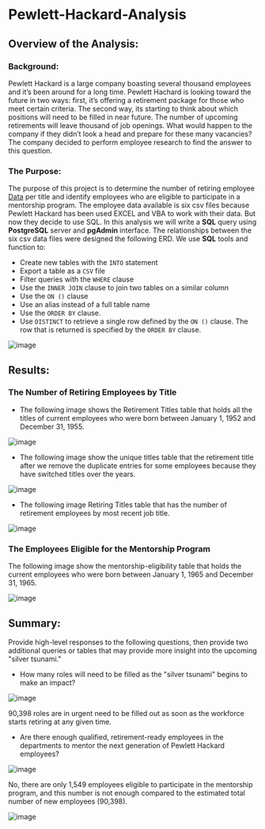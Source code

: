 # Pewlett-Hackard-Analysis
## Overview of the Analysis: 
### Background: 
Pewlett Hackard is a large company boasting several thousand employees and it’s been around for a long time. Pewlett Hachard is looking toward the future in two ways: first, it’s offering a retirement package for those who meet certain criteria. The second way, its starting to think about which positions will need to be filled in near future. The number of upcoming retirements will leave thousand of job openings. What would happen to the company if they didn’t look a head and prepare for these many vacancies? The company decided to perform employee research to find the answer to this question.
### The Purpose:
The purpose of this project is to determine the number of retiring employee [Data](https://github.com/intisarkhalil/Pewlett-Hackard-Analysis.git) per title and identify employees who are eligible to participate in a mentorship program. The employee data available is six csv files because Pewlett Hackard has been used EXCEL and VBA to work with their data. But now they decide to use SQL.  In this analysis we will write a **SQL** query using **PostgreSQL** server and **pgAdmin** interface.
The relationships between the six csv data files were designed the following ERD. We use **SQL** tools and function to: 
- Create new tables with the ```INTO``` statement
- Export a table as a ```CSV``` file
- Filter queries with the ```WHERE``` clause
- Use the ```INNER JOIN``` clause to join two tables on a similar column
- Use the ```ON ()``` clause
- Use an alias instead of a full table name
- Use the ```ORDER BY``` clause.
- Use ```DISTINCT``` to retrieve a single row defined by the ```ON ()``` clause. The row that is returned is specified by the ```ORDER BY``` clause.

 ![image](https://user-images.githubusercontent.com/62036983/140103767-80f8d404-cf6a-429c-b5ff-11cabd8e3be9.png)

## Results: 
### The Number of Retiring Employees by Title
- The following image shows the Retirement Titles table that holds all the titles of current employees who were born between January 1, 1952 and December 31, 1955. 

![image](https://user-images.githubusercontent.com/62036983/140103848-e0195ae8-ea5b-4d74-a705-fba0df63c3cf.png)

- The following image show the unique titles table that the retirement title after we remove the duplicate entries for some employees because they have switched titles over the years.

![image](https://user-images.githubusercontent.com/62036983/140103892-1db07b8b-c81f-4b61-a5ad-3a28ad44c843.png)

- The following image Retiring Titles table that has the number of retirement employees by most recent job title.

![image](https://user-images.githubusercontent.com/62036983/140103978-b3f2e87f-5812-47f0-b071-d53782cbd65e.png)

### The Employees Eligible for the Mentorship Program
The following image show the mentorship-eligibility table that holds the current employees who were born between January 1, 1965 and December 31, 1965.

 ![image](https://user-images.githubusercontent.com/62036983/140104060-826d4cfb-cae0-494f-9fc3-0131cc0e4ab6.png)

## Summary: 
Provide high-level responses to the following questions, then provide two additional queries or tables that may provide more insight into the upcoming "silver tsunami."
- How many roles will need to be filled as the "silver tsunami" begins to make an impact?

![image](https://user-images.githubusercontent.com/62036983/140104144-7f473d38-e92f-4070-9050-7d6730fd7414.png)
 
90,398 roles are in urgent need to be filled out as soon as the workforce starts retiring at any given time.

- Are there enough qualified, retirement-ready employees in the departments to mentor the next generation of Pewlett Hackard employees?
 
![image](https://user-images.githubusercontent.com/62036983/140104235-8de4b7eb-9ec8-47f7-bfa4-3ac6b35cce08.png)
 
No, there are only 1,549 employees eligible to participate in the mentorship program, and this number is not enough compared to the estimated total number of new employees (90,398).

 ![image](https://user-images.githubusercontent.com/62036983/140104283-34628275-7a02-4dc9-9aed-fbc280087082.png)




